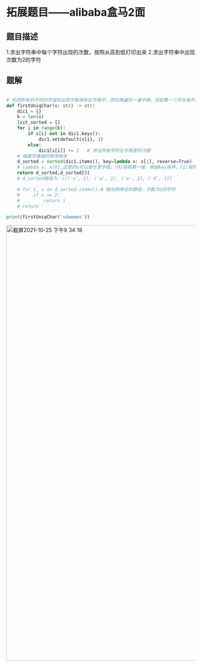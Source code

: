 # 拓展题目——alibaba盒马2面
## 题目描述
1.求出字符串中每个字符出现的次数，按照从高到低打印出来
2.求出字符串中出现次数为2的字符

## 题解
```python

# 先把所有的不同的字母的出现字数保存在字典中，然后再遍历一遍字典，找到第一个符合条件的
def firstUniqChar(s: str) -> str:
    dic1 = {}
    k = len(s)
    list_sorted = []
    for i in range(k):
        if s[i] not in dic1.keys():
            dic1.setdefault(s[i], 1)
        else:
            dic1[s[i]] += 1   # 求出所有字符在字典里的次数
    # 根据字典值的降序排序
    d_sorted = sorted(dic1.items(), key=lambda x: x[1], reverse=True)  # [(1, 3), (6, 2), (7, 1), (3, 1), (9, 1)]
    # lambda x: x[0],这里的x可以是任意字母。[0]按照第一维，根据key排序，[1]按照第二维，根据value排序。
    return d_sorted,d_sorted[0]
    # d_sorted数组为：([('s', 2), ('w', 2), ('e', 2), ('d', 1)]

    # for i, v in d_sorted.items():# 输出排序后的数组，次数为2的字符
    #     if v == 2:
    #         return i
    # return ' '

print(firstUniqChar('sdwewes'))
```
<img width="1155" alt="截屏2021-10-25 下午9 34 18" src="https://user-images.githubusercontent.com/49756528/138705611-821609f8-a3ed-41b9-906b-30c0cc85ac00.png">
